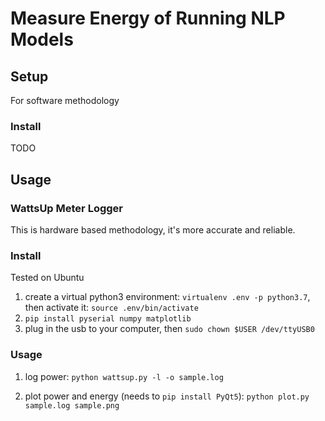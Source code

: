 # Measure Energy of Running NLP Models

## Setup

For software methodology

### Install
TODO

## Usage

### WattsUp Meter Logger

This is hardware based methodology, it's more accurate and reliable.

### Install

Tested on Ubuntu

1. create a virtual python3 environment: `virtualenv .env -p python3.7`, then activate it: `source .env/bin/activate`
2. `pip install pyserial numpy matplotlib`
3. plug in the usb to your computer, then `sudo chown $USER /dev/ttyUSB0`

### Usage

1. log power: `python wattsup.py -l -o sample.log`

2. plot power and energy (needs to `pip install PyQt5`): `python plot.py sample.log sample.png`
